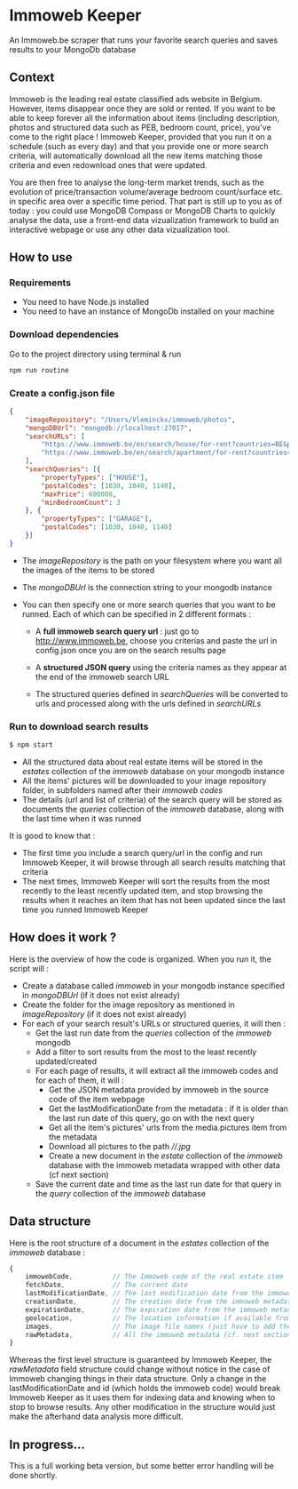 # Immoweb Keeper
An Immoweb.be scraper that runs your favorite search queries and saves results to your MongoDb database

## Context

Immoweb is the leading real estate classified ads website in Belgium. However, items disappear once they are sold or rented. If you want to be able to keep forever all the information about items (including description, photos and structured data such as PEB, bedroom count, price), you've come to the right place ! Immoweb Keeper, provided that you run it on a schedule (such as every day) and that you provide one or more search criteria, will automatically download all the new items matching those criteria and even redownload ones that were updated.

You are then free to analyse the long-term market trends, such as the evolution of price/transaction volume/average bedroom count/surface etc. in specific area over a specific time period. That part is still up to you as of today : you could use MongoDB Compass or MongoDB Charts to quickly analyse the data, use a front-end data vizualization framework to build an interactive webpage or use any other data vizualization tool.

## How to use

### Requirements

- You need to have Node.js installed
- You need to have an instance of MongoDb installed on your machine

### Download dependencies

Go to the project directory using terminal & run

```sh
npm run routine
```

### Create a config.json file

```json
{
    "imageRepository": "/Users/Vleminckx/immoweb/photos",
    "mongoDBUrl": "mongodb://localhost:27017",
    "searchURLs": [
        "https://www.immoweb.be/en/search/house/for-rent?countries=BE&postalCodes=BE-1140&orderBy=relevance",
        "https://www.immoweb.be/en/search/apartment/for-rent?countries=BE&minBedroomCount=1&propertySubtypes=KOT%2CFLAT_STUDIO&page=1&orderBy=relevance"
    ],
    "searchQueries": [{
        "propertyTypes": ["HOUSE"],
        "postalCodes": [1030, 1040, 1140],
        "maxPrice": 600000,
        "minBedroomCount": 3
    }, {
        "propertyTypes": ["GARAGE"],
        "postalCodes": [1030, 1040, 1140]
    }]
}
```

- The *imageRepository* is the path on your filesystem where you want all the images of the items to be stored
- The *mongoDBUrl* is the connection string to your mongodb instance
- You can then specify one or more search queries that you want to be runned. Each of which can be specified in 2 different formats :

  - A **full immoweb search query url** : just go to http://www.immoweb.be, choose you criterias and paste the url in config.json once you are on the search results page

  - A **structured JSON query** using the criteria names as they appear at the end of the immoweb search URL

  - The structured queries defined in *searchQueries* will be converted to urls and processed along with the urls defined in *searchURLs*

### Run to download search results

```sh
$ npm start
```

- All the structured data about real estate items will be stored in the *estates* collection of the *immoweb* database on your mongodb instance
- All the items' pictures will be downloaded to your image repository folder, in subfolders named after their *immoweb codes*
- The details (url and list of criteria) of the search query will be stored as documents the *queries* collection of the *immoweb* database, along with the last time when it was runned

It is good to know that :
- The first time you include a search query/url in the config and run Immoweb Keeper, it will browse through all search results matching that criteria
- The next times, Immoweb Keeper will sort the results from the most recently to the least recently updated item, and stop browsing the results when it reaches an item that has not been updated since the last time you runned Immoweb Keeper

## How does it work ?

Here is the overview of how the code is organized. When you run it, the script will :

- Create a database called *immoweb* in your mongodb instance specified in *mongoDBUrl* (if it does not exist already)
- Create the folder for the image repository as mentioned in *imageRepository* (if it does not exist already)
- For each of your search result's URLs or structured queries, it will then :
  - Get the last run date from the *queries* collection of the *immoweb* mongodb
  - Add a filter to sort results from the most to the least recently updated/created
  - For each page of results, it will extract all the immoweb codes and for each of them, it will :
    - Get the JSON metadata provided by immoweb in the source code of the item webpage
    - Get the lastModificationDate from the metadata : if it is older than the last run date of this query, go on with the next query
    - Get all the item's pictures' urls from the media.pictures item from the metadata
    - Download all pictures to the path *<imageRepository>/<immowebCode>/<pictureName>.jpg*
    - Create a new document in the *estate* collection of the *immoweb* database with the immoweb metadata wrapped with other data (cf next section)
  - Save the current date and time as the last run date for that query in the *query* collection of the *immoweb* database

## Data structure

Here is the root structure of a document in the *estates* collection of the *immoweb* database :

```js
{
    immowebCode,          // The Immoweb code of the real estate item
    fetchDate,            // The current date
    lastModificationDate, // The last modification date from the immoweb metadata (converted to standard date)
    creationDate,         // The creation date from the immoweb metadata (converted to standard date)
    expirationDate,       // The expiration date from the immoweb metadata (converted to standard date)
    geolocation,          // The location information if available from the immoweb metadata (converted to [longitude, latitude])
    images,               // The image file names (just have to add the image repo path + immoweb code folders to get the real file location) 
    rawMetadata,          // All the immoweb metadata (cf. next section for details)
}
```

Whereas the first level structure is guaranteed by Immoweb Keeper, the *rawMetadata* field structure could change without notice in the case of Immoweb changing things in their data structure. Only a change in the lastModificationDate and id (which holds the immoweb code) would break Immoweb Keeper as it uses them for indexing data and knowing when to stop to browse results. Any other modification in the structure would just make the afterhand data analysis more difficult.

## In progress...

This is a full working beta version, but some better error handling will be done shortly.
